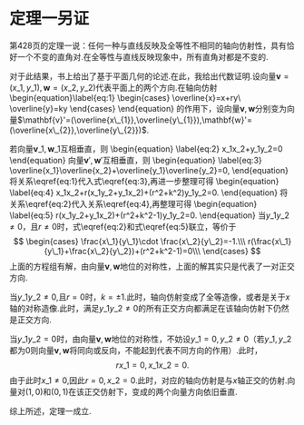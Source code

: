 ﻿# 定理一另证
第428页的定理一说：任何一种与直线反映及全等性不相同的轴向仿射性，具有恰好一个不变的直角对.在全等性与直线反映现象中，所有直角对都是不变的.

对于此结果，书上给出了基于平面几何的论述.在此，我给出代数证明.设向量$\mathbf{v}=(x\_1,y\_1),\mathbf{w}=(x\_2,y\_2)$代表平面上的两个方向.在轴向仿射
\begin{equation}\label{eq:1}
\begin{cases}
  \overline{x}=x+ry\\\
\overline{y}=ky
\end{cases}
\end{equation}
的作用下，设向量$\mathbf{v},\mathbf{w}$分别变为向量$\mathbf{v}'=(\overline{x\_{1}},\overline{y\_{1}}),\mathbf{w}'=(\overline{x\_{2}},\overline{y\_{2}})$.

若向量$\mathbf{v}\_1,\mathbf{w}\_{1}$互相垂直，则
\begin{equation}
  \label{eq:2}
  x\_1x\_2+y\_1y\_2=0
\end{equation}
向量$\mathbf{v}',\mathbf{w}'$互相垂直，则
\begin{equation}
  \label{eq:3}
  \overline{x\_1}\overline{x\_2}+\overline{y\_1}\overline{y\_2}=0,
\end{equation}
将关系\eqref{eq:1}代入式\eqref{eq:3},再进一步整理可得
\begin{equation}
  \label{eq:4}
  x\_1x\_2+r(x\_1y\_2+y\_1x\_2)+(r^2+k^2)y\_1y\_2=0.
\end{equation}
将关系\eqref{eq:2}代入关系\eqref{eq:4},再整理可得
\begin{equation}
  \label{eq:5}
  r(x\_1y\_2+y\_1x\_2)+(r^2+k^2-1)y\_1y\_2=0.
\end{equation}
当$y\_1y\_2\neq 0$，且$r\neq 0$时，式\eqref{eq:2}和式\eqref{eq:5}联立，等价于
$$
\begin{cases}
\frac{x\_1}{y\_1}\cdot \frac{x\_2}{y\_2}=-1.\\\
  r(\frac{x\_1}{y\_1}+\frac{x\_2}{y\_2})+(r^2+k^2-1)=0\\\
\end{cases}
$$
上面的方程组有解，由向量$\mathbf{v},\mathbf{w}$地位的对称性，上面的解其实只是代表了一对正交方向.

当$y\_1y\_2\neq 0$,且$r=0$时，$k=\pm 1$.此时，轴向仿射变成了全等造像，或者是关于$x$轴的对称造像.此时，满足$y\_1y\_2\neq 0$的所有正交方向都满足在该轴向仿射下仍然是正交方向.

当$y\_1y\_2=0$时，由向量$\mathbf{v},\mathbf{w}$地位的对称性，不妨设$y\_1=0,y\_2\neq 0$（若$y\_{1},y\_{2}$都为$0$则向量$\mathbf{v},\mathbf{w}$将同向或反向，不能起到代表不同方向的作用）.此时，
$$
rx\_1=0,x\_1x\_2=0.
$$
由于此时$x\_1\neq 0$,因此$r=0,x\_2=0$.此时，对应的轴向仿射是与$x$轴正交的仿射.向量对$(1,0)$和$(0,1)$在该正交仿射下，变成的两个向量方向依旧垂直.

综上所述，定理一成立.
